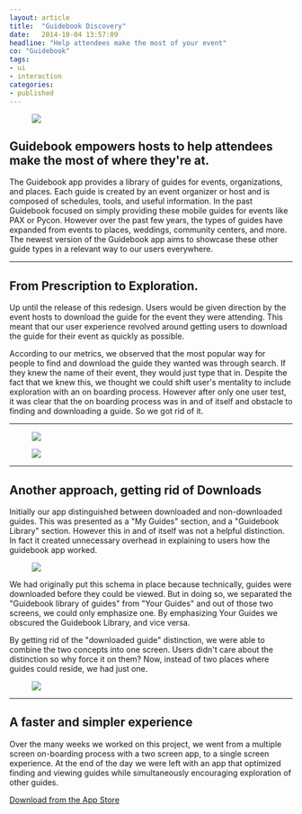 ```yaml
---
layout: article
title:  "Guidebook Discovery"
date:   2014-10-04 13:57:09
headline: "Help attendees make the most of your event"
co: "Guidebook"
tags:
- ui
- interaction
categories:
- published
---
```


<figure>
<img src="{{edchao.github.io}}/assets/img_guidebook_cover.jpg" />
</figure>


<!--more-->

## Guidebook empowers hosts to help attendees make the most of where they're at.


The Guidebook app provides a library of guides for events, organizations, and places. Each guide is created by an event organizer or host and is composed of schedules, tools, and useful information.  In the past Guidebook focused on simply providing these mobile guides for events like PAX or Pycon.   However over the past few years, the types of guides have expanded from events to places, weddings, community centers, and more.  The newest version of the Guidebook app aims to showcase these other guide types in a relevant way to our users everywhere.

---

## From Prescription to Exploration.

Up until the release of this redesign.  Users would be given direction by the event hosts to download the  guide for the event they were attending.  This meant that our user experience revolved around getting users to download the guide for their event as quickly as possible.

According to our metrics, we observed that the most popular way for people to find and download the guide they wanted was through search.  If they knew the name of their event, they would just type that in. Despite the fact that we knew this,  we thought we could shift user's mentality to include exploration with an on boarding process.  However after only one user test, it was clear that the on boarding process was in and of itself and obstacle to finding and downloading a guide.  So we got rid of it.

---

<figure>
<img src="{{edchao.github.io}}/assets/img_discover_onboard.jpg" />
</figure>


<figure>
<img src="{{edchao.github.io}}/assets/img_discover_videos.jpg" />
</figure>

---

## Another approach, getting rid of Downloads

Initially our app distinguished between downloaded and non-downloaded guides.  This was presented as a "My Guides" section, and a "Guidebook Library" section. However this in and of itself was not a helpful distinction.  In fact it created unnecessary overhead in explaining to users how the guidebook app worked.

<figure>
<img src="{{edchao.github.io}}/assets/img_discover_original.jpg" />
</figure>

We had originally put this schema in place because technically, guides were downloaded before they could be viewed.  But in doing so, we separated the "Guidebook library of guides" from "Your Guides" and out of those two screens, we could only emphasize one.  By emphasizing Your Guides we obscured the Guidebook Library, and vice versa.

By getting rid of the "downloaded guide" distinction, we were able to combine the two concepts into one screen.  Users didn't care about the distinction so why force it on them?  Now, instead of two places where guides could reside, we had just one.  

<figure>
<img src="{{edchao.github.io}}/assets/img_discover_final.jpg" />
</figure>

---

## A faster and simpler experience

Over the many weeks we worked on this project, we went from a multiple screen on-boarding process with a two screen app, to a single screen experience.  At the end of the day we were left with an app that optimized finding and viewing guides while simultaneously encouraging exploration of other guides.

<a href="https://itunes.apple.com/us/app/guidebook/id428713847?mt=8">Download from the App Store</a>
